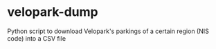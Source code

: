 # velopark-dump
Python script to download Velopark's parkings of a certain region (NIS code) into a CSV file
